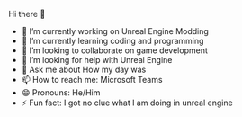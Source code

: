  Hi there 👋

- 🔭 I’m currently working on Unreal Engine Modding
- 🌱 I’m currently learning coding and programming
- 👯 I’m looking to collaborate on game development
- 🤔 I’m looking for help with Unreal Engine
- 💬 Ask me about How my day was
- 📫 How to reach me: Microsoft Teams
- 😄 Pronouns: He/Him
- ⚡ Fun fact: I got no clue what I am doing in unreal engine

